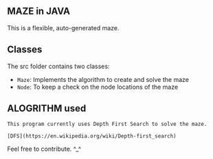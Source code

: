 ## MAZE in JAVA

This is a flexible, auto-generated maze.

## Classes

The src folder contains two classes:

- `Maze`: Implements the algorithm to create and solve the maze
- `Node`: To keep a check on the node locations of the maze

## ALOGRITHM used
    
    This program currently uses Depth First Search to solve the maze.

    [DFS](https://en.wikipedia.org/wiki/Depth-first_search)

Feel free to contribute. ^_^
